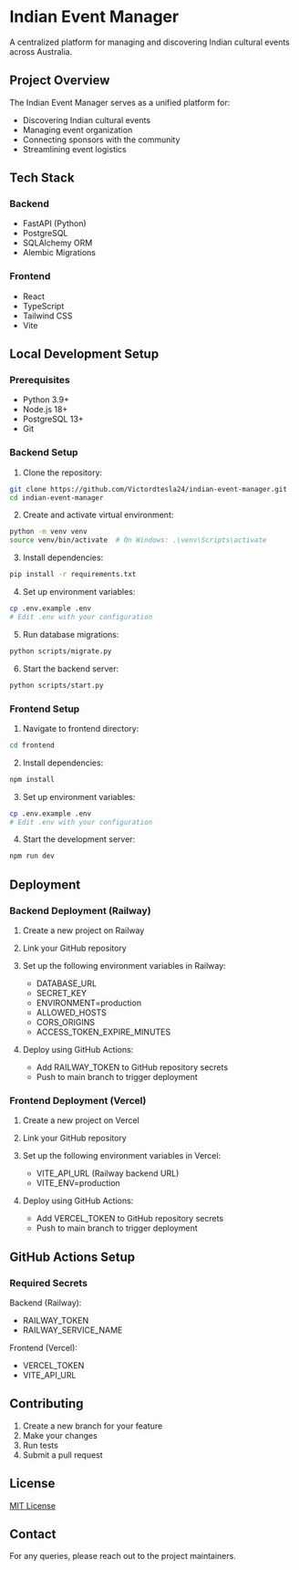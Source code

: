 # Indian Event Manager

A centralized platform for managing and discovering Indian cultural events across Australia.

## Project Overview

The Indian Event Manager serves as a unified platform for:

- Discovering Indian cultural events
- Managing event organization
- Connecting sponsors with the community
- Streamlining event logistics

## Tech Stack

### Backend

- FastAPI (Python)
- PostgreSQL
- SQLAlchemy ORM
- Alembic Migrations

### Frontend

- React
- TypeScript
- Tailwind CSS
- Vite

## Local Development Setup

### Prerequisites

- Python 3.9+
- Node.js 18+
- PostgreSQL 13+
- Git

### Backend Setup

1. Clone the repository:

```bash
git clone https://github.com/Victordtesla24/indian-event-manager.git
cd indian-event-manager
```

2. Create and activate virtual environment:

```bash
python -m venv venv
source venv/bin/activate  # On Windows: .\venv\Scripts\activate
```

3. Install dependencies:

```bash
pip install -r requirements.txt
```

4. Set up environment variables:

```bash
cp .env.example .env
# Edit .env with your configuration
```

5. Run database migrations:

```bash
python scripts/migrate.py
```

6. Start the backend server:

```bash
python scripts/start.py
```

### Frontend Setup

1. Navigate to frontend directory:

```bash
cd frontend
```

2. Install dependencies:

```bash
npm install
```

3. Set up environment variables:

```bash
cp .env.example .env
# Edit .env with your configuration
```

4. Start the development server:

```bash
npm run dev
```

## Deployment

### Backend Deployment (Railway)

1. Create a new project on Railway
2. Link your GitHub repository
3. Set up the following environment variables in Railway:
   - DATABASE_URL
   - SECRET_KEY
   - ENVIRONMENT=production
   - ALLOWED_HOSTS
   - CORS_ORIGINS
   - ACCESS_TOKEN_EXPIRE_MINUTES

4. Deploy using GitHub Actions:
   - Add RAILWAY_TOKEN to GitHub repository secrets
   - Push to main branch to trigger deployment

### Frontend Deployment (Vercel)

1. Create a new project on Vercel
2. Link your GitHub repository
3. Set up the following environment variables in Vercel:
   - VITE_API_URL (Railway backend URL)
   - VITE_ENV=production

4. Deploy using GitHub Actions:
   - Add VERCEL_TOKEN to GitHub repository secrets
   - Push to main branch to trigger deployment

## GitHub Actions Setup

### Required Secrets

Backend (Railway):

- RAILWAY_TOKEN
- RAILWAY_SERVICE_NAME

Frontend (Vercel):

- VERCEL_TOKEN
- VITE_API_URL

## Contributing

1. Create a new branch for your feature
2. Make your changes
3. Run tests
4. Submit a pull request

## License

[MIT License](LICENSE)

## Contact

For any queries, please reach out to the project maintainers.
